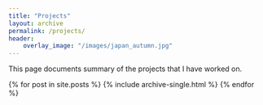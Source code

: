 ```yaml
---
title: "Projects"
layout: archive
permalink: /projects/
header:
    overlay_image: "/images/japan_autumn.jpg"
---
```


This page documents summary of the projects that I have worked on.

{% for post in site.posts %}
  {% include archive-single.html %}
{% endfor %}

